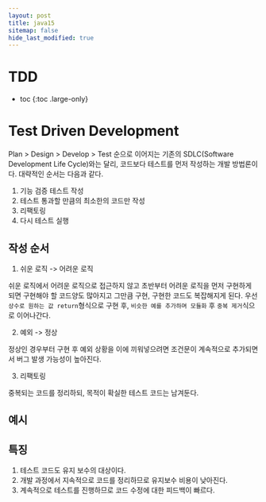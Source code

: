 ```yaml
---
layout: post
title: java15
sitemap: false
hide_last_modified: true
---
```

# TDD

* toc
{:toc .large-only}

# Test Driven Development

Plan > Design > Develop > Test 순으로 이어지는 기존의 SDLC(Software Development Life Cycle)와는 달리,
코드보다 테스트를 먼저 작성하는 개발 방법론이다.
대략적인 순서는 다음과 같다.

1. 기능 검증 테스트 작성
2. 테스트 통과할 만큼의 최소한의 코드만 작성
3. 리팩토링
4. 다시 테스트 실행

## 작성 순서

1. 쉬운 로직 -> 어려운 로직

쉬운 로직에서 어려운 로직으로 접근하지 않고 초반부터 어려운 로직을 먼저 구현하게 되면 구현해야 할 코드양도 많아지고 그만큼 구현, 구현한 코드도 복잡해지게 된다.
우선 `상수로 원하는 값 return`형식으로 구현 후, `비슷한 예를 추가하며 모듈화` 후 `중복 제거`식으로 이어나간다. 

2. 예외 -> 정상

정상인 경우부터 구현 후 예외 상황을 이에 끼워넣으려면 조건문이 계속적으로 추가되면서 버그 발생 가능성이 높아진다.

3. 리팩토링

중복되는 코드를 정리하되, 목적이 확실한 테스트 코드는 남겨둔다.

## 예시


## 특징

1. 테스트 코드도 유지 보수의 대상이다.
2. 개발 과정에서 지속적으로 코드를 정리하므로 유지보수 비용이 낮아진다.
3. 계속적으로 테스트를 진행하므로 코드 수정에 대한 피드백이 빠르다.